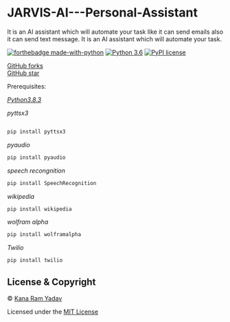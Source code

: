 # JARVIS-AI---Personal-Assistant
It is an AI assistant which will automate your task like it can send emails also it can send text message. It is an AI assistant which will automate your task.

[![forthebadge made-with-python](http://ForTheBadge.com/images/badges/made-with-python.svg)](https://www.python.org/)                   [![Python 3.6](https://img.shields.io/badge/python-3.8-blue.svg)](https://www.python.org/downloads/release/python-360/)                   [![PyPI license](https://img.shields.io/pypi/l/ansicolortags.svg)](https://pypi.python.org/pypi/ansicolortags/)
 
 [GitHub forks](https://img.shields.io/github/forks/imkanaram/JARVIS-AI---Personal-Assistant?style=social)               
 [GitHub star](https://img.shields.io/github/stars/imkanaram/JARVIS-AI---Personal-Assistant?style=social)



Prerequisites:




*[Python3.8.3](https://www.python.org/downloads/release/python-383/)*



*pyttsx3*
```python

pip install pyttsx3
```
*pyaudio*
```python
pip install pyaudio
```
*speech recongnition*
```python
pip install SpeechRecognition
```
*wikipedia*
```python
pip install wikipedia
```
*wolfram alpha*
```python
pip install wolframalpha
```
*Twilio*
```python
pip install twilio
```

## License & Copyright
© [Kana Ram Yadav](https://imkanaram.github.io/)

Licensed under the [MIT License](License)
